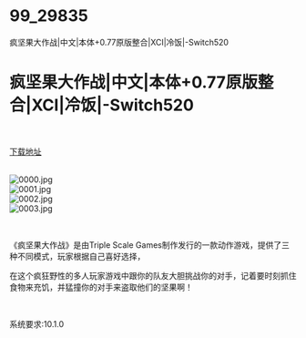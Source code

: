 # 99_29835
疯坚果大作战|中文|本体+0.77原版整合|XCI|冷饭|-Switch520
# 疯坚果大作战|中文|本体+0.77原版整合|XCI|冷饭|-Switch520
 <br/></br>
[下载地址](https://www.switch520.cc/article/29835 "下载地址")
<br/></br>

<p><img title="0000.jpg" src="https://www.switch520.cc/muke_img/2022_04_18_90a2cc6bca2f8.jpg" alt="0000.jpg"><br>
<img title="0001.jpg" src="https://www.switch520.cc/muke_img/2022_04_18_84d1be0c08802.jpg" alt="0001.jpg"><br>
<img title="0002.jpg" src="https://www.switch520.cc/muke_img/2022_04_18_0af0dfc231f57.jpg" alt="0002.jpg"><br>
<img title="0003.jpg" src="https://www.switch520.cc/muke_img/2022_04_18_b9f98786bdd2e.jpg" alt="0003.jpg"></p>
<p>&nbsp;</p>
<p>《疯坚果大作战》是由Triple Scale Games制作发行的一款动作游戏，提供了三种不同模式，玩家根据自己喜好选择，</p>
<p>在这个疯狂野性的多人玩家游戏中跟你的队友大胆挑战你的对手，记着要时刻抓住食物来充饥，并猛撞你的对手来盗取他们的坚果啊！</p>
<p>&nbsp;</p>
<p>系统要求:10.1.0</p>



